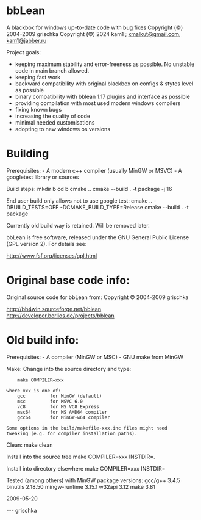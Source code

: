 # bbLean

A blackbox for windows up-to-date code with bug fixes
Copyright (©) 2004-2009 grischka
Copyright (©) 2024 kam1  ; xmalkut@gmail.com, kam1@jabber.ru

Project goals:
- keeping maximum stability and error-freeness as possible. No unstable code in main branch allowed.
- keeping fast work
- backward compatibility with original blackbox on configs & stytes level as possible
- binary compatibility with bblean 1.17 plugins and interface as possible
- providing compilation with most used modern windows compilers
- fixing known bugs
- increasing the quality of code
- minimal needed customisations
- adopting to new windows os versions

# Building

  Prerequisites:
    - A modern c++ compiler (usually MinGW or MSVC)
    - A googletest library or sources

  Build steps:
    mkdir b
    cd b
    cmake .. 
    cmake --build . -t package -j 16 

  End user build only allows not to use google test:
    cmake .. -DBUILD_TESTS=OFF -DCMAKE_BUILD_TYPE=Release
    cmake --build . -t package

Currently old build way is retained. Will be removed later.

bbLean is free software, released under the GNU General Public
License (GPL version 2). For details see:

http://www.fsf.org/licenses/gpl.html

# Original base code info:

Original source code for bbLean from:
Copyright © 2004-2009 grischka

http://bb4win.sourceforge.net/bblean
http://developer.berlios.de/projects/bblean 

# Old build info:

  Prerequisites:
    - A compiler (MinGW or MSC)
    - GNU make from MinGW

  Make:
    Change into the source directory and type:

        make COMPILER=xxx

    where xxx is one of:
        gcc         for MinGW (default)
        msc         for MSVC 6.0
        vc8         for MS VC8 Express
        msc64       for MS AMD64 compiler
        gcc64       for MinGW-w64 compiler

    Some options in the build/makefile-xxx.inc files might need
    tweaking (e.g. for compiler installation paths).

  Clean:
    make clean

  Install into the source tree
    make COMPILER=xxx INSTDIR=.

  Install into directory elsewhere
    make COMPILER=xxx INSTDIR=<directory>

  Tested (among others) with MinGW package versions:
    gcc/g++         3.4.5
    binutils        2.18.50
    mingw-runtime   3.15.1
    w32api          3.12
    make            3.81

  2009-05-20

  --- grischka
